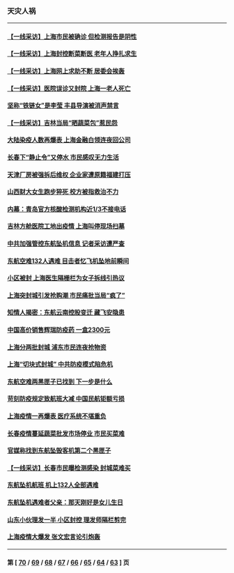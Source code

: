 ### 天灾人祸
---
#### [【一线采访】上海市民被确诊 但检测报告是阴性](../../pages/ncid280/n13681644.md) 
#### [【一线采访】上海封控断菜断医 老年人挣扎求生](../../pages/ncid280/n13680852.md) 
#### [【一线采访】上海网上求助不断 居委会挨轰](../../pages/ncid280/n13681327.md) 
#### [【一线采访】医院误诊又封院 上海一老人死亡](../../pages/ncid280/n13680719.md) 
#### [坚称“铁链女”是李莹 丰县导演被消声禁言](../../pages/ncid280/n13680909.md) 
#### [【一线采访】吉林当局“晒蔬菜包”惹民怨](../../pages/ncid280/n13680572.md) 
#### [大陆染疫人数再爆表 上海金融白领连夜回公司](../../pages/ncid280/n13680655.md) 
#### [长春下“静止令”又停水 市民感叹无力生活](../../pages/ncid280/n13680371.md) 
#### [天津厂房被强拆后维权 企业家遭原籍福建打压](../../pages/ncid280/n13679110.md) 
#### [山西财大女生跑步猝死 校方被指救治不力](../../pages/ncid280/n13678881.md) 
#### [内幕：青岛官方核酸检测机构近1/3不接电话](../../pages/ncid280/n13679041.md) 
#### [吉林方舱医院工地出疫情 上海叫停现场扫墓](../../pages/ncid280/n13678342.md) 
#### [中共加强管控东航坠机信息 记者采访遭严查](../../pages/ncid280/n13678275.md) 
#### [东航空难132人遇难 目击者忆飞机坠地前瞬间](../../pages/ncid280/n13678259.md) 
#### [小区被封 上海医生隔栅栏为女子拆线引热议](../../pages/ncid280/n13677900.md) 
#### [上海突封城引发抢购潮 市民痛批当局“疯了”](../../pages/ncid280/n13677355.md) 
#### [知情人揭密：东航云南控股变迁 藏飞安隐患](../../pages/ncid280/n13677001.md) 
#### [中国高价销售辉瑞防疫药 一盒2300元](../../pages/ncid280/n13676925.md) 
#### [上海分两批封城 浦东市民连夜抢物资](../../pages/ncid280/n13676849.md) 
#### [上海“切块式封城” 中共防疫模式陷危机](../../pages/ncid280/n13675230.md) 
#### [东航空难两黑匣子已找到 下一步是什么](../../pages/ncid280/n13676661.md) 
#### [苛刻防疫规定致航班大减 中国民航钜额亏损](../../pages/ncid280/n13676792.md) 
#### [上海疫情一再爆表 医疗系统不堪重负](../../pages/ncid280/n13676024.md) 
#### [长春疫情蔓延蔬菜批发市场停业 市民买菜难](../../pages/ncid280/n13675774.md) 
#### [官媒称找到东航坠毁客机第二个黑匣子](../../pages/ncid280/n13675654.md) 
#### [【一线采访】长春市民曝检测感染 封城菜难买](../../pages/ncid280/n13675385.md) 
#### [东航坠机航班 机上132人全部遇难](../../pages/ncid280/n13674397.md) 
#### [东航坠机遇难者父亲：那天刚好是女儿生日](../../pages/ncid280/n13674650.md) 
#### [山东小伙理发一半 小区封控 理发师隔栏剪完](../../pages/ncid280/n13674436.md) 
#### [上海疫情大爆发 张文宏言论引炮轰](../../pages/ncid280/n13674186.md) 

---
#### 第 [ [70](./70.md) / [69](./69.md) / [68](./68.md) / [67](./67.md) / [66](./66.md) / [65](./65.md) / [64](./64.md) / [63](./63.md) ] 页
